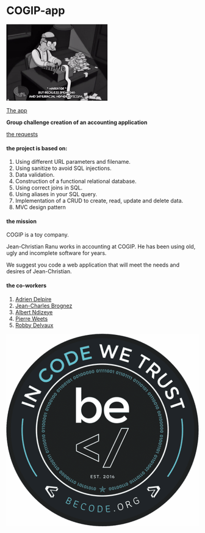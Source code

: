 # COGIP-app

![Gif Challenge](./assets/img/gifreadme.gif)

[The app](https://delvauxrobby.yj.fr/assets/COGIP-app/home/index)

**Group challenge creation of an accounting application**

[the requests](https://github.com/becodeorg/CRL-Woods-3.21/tree/master/LearningPath/03.The-Mountain/12.PHP/PHP-Challenges/cogip)

#### the project is based on:

1. Using different URL parameters and filename.
2. Using sanitize to avoid SQL injections.
3. Data validation.
4. Construction of a functional relational database.
5. Using correct joins in SQL.
6. Using aliases in your SQL query.
7. Implementation of a CRUD to create, read, update and delete data.
8. MVC design pattern


#### the mission 

COGIP is a toy company.

Jean-Christian Ranu works in accounting at COGIP.
He has been using old, ugly and incomplete software for years.

We suggest you code a web application that will meet the needs and desires of Jean-Christian.

#### the co-workers 

1. [Adrien Delpire](https://github.com/Delvaux1986)
2. [Jean-Charles Brognez](https://github.com/jcbrognez)
3. [Albert Ndizeye](https://github.com/AlbertNd)
4. [Pierre Weets](https://github.com/PierreWeets)
5. [Robby Delvaux](https://github.com/Delvaux1986) 


![Becode Logo](/assets/img/becode.png)
